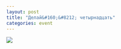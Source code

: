 ```yaml
---
layout: post
title: "Делай&#160;&#8212; четырнадцать"
categories: event
---
```

![](https://pics.livejournal.com/quillcraft/pic/00142edk)